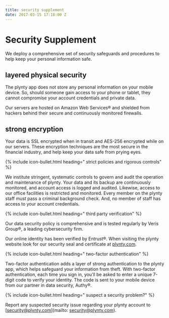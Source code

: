 ```yaml
---
title: security supplement
date: 2017-03-15 17:18:00 Z
---
```


# Security Supplement

We deploy a comprehensive set of security safeguards and procedures to help keep your personal information safe.

## layered physical security

The plynty app does not store any personal information on your mobile device. So, should someone gain access to your phone or tablet, they cannot compromise your account credentials and private data.
 
Our servers are hosted on Amazon Web Services® and shielded from hackers behind their secure and continuously monitored firewalls.
 
## strong encryption

Your data is SSL encrypted when in transit and AES-256 encrypted while on our servers. These encryption techniques are the most secure in the financial industry, and help keep your data safe from prying eyes.
 
{% include icon-bullet.html heading="&nbsp;strict policies and rigorous controls" %}

We institute stringent, systematic controls to govern and audit the operation and maintenance of plynty. Your data and its backup are continuously monitored, and account access is logged and audited. Likewise, access to our office facilities is restricted and monitored. Every member on the plynty staff must pass a criminal background check. And, no member of staff has access to your account credentials.
 
{% include icon-bullet.html heading="&nbsp;third party verification" %}


Our data security policy is comprehensive and is tested regularly by Veris Group®, a leading cybersecurity firm.
 
Our online identity has been verified by Entrust®.  When visiting the plynty website look for our security seal and certificate at [plynty.com](http://plynty.com). 
 
{% include icon-bullet.html heading="&nbsp;two-factor authentication" %}

Two-factor authentication adds a layer of strong authentication to the plynty app, which helps safeguard your information from theft. With two-factor authentication, each time you sign in, you’ll be asked to enter a unique 7-digit code to verify your identity.  The code is sent to your mobile device from our partner in data security, Authy®.

{% include icon-bullet.html heading="&nbsp;suspect a security problem?" %}

Report any suspected security issue regarding your plynty account to [security@plynty.com](mailto:  security@plynty.com).